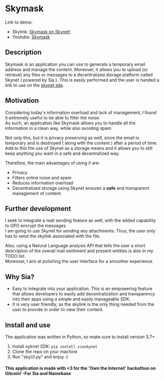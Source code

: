 # Skymask

Link to demo:
* Skylink: [Skymask on Skynet!](https://siasky.net/AABkmA-oiWNCpiZAcHIVPhPfYh2pJj5titWTK4BejXlwvw)
* Youtube: [Skymask](https://youtu.be/QeifhNZ95_U)

## Description

Skymask is an application you can use to generate a temporary email address and manage the content.
Moreover, it allows you to upload (or retrieve) any files or messages to a decentralized storage platform called Skynet ( powered by Sia ).
This is easily performed and the user is handed a link to use on the [skynet site](https://siasky.net).

## Motivation

Considering today's information overload and lack of management, I found it extremely useful to be able to filter the noise.  
As such, an application like Skymask allows you to handle all the information in a clean way, while also avoiding spam.  

Not only this, but it is privacy preserving as well, since the email is temporary and is destroyed ( along with the content ) after a period of time.  
Add to this the use of Skynet as a storage means and it allows you to still keep anything you want in a safe and decentralized way.

Therefore, the main advantages of using it are:
* Privacy
* Filters online noise and spam
* Reduces information overload
* Decentralized storage using Skynet ensures a **safe** and *transparent* management of content.

## Further development

I seek to integrate a mail sending feature as well, with the added capability to GPG encrypt the messages.  
I am going to use Skynet for sending any attachments. Thus, the user only has to send the skylink associated with the file.

Also, using a Natural Language analysis API that tells the user a short description of the overall mail sentiment and present entities is also in my TODO list.  
Moreover, I aim at polishing the user interface for a smoother experience.

## Why Sia?

* Easy to integrate into your application. This is an empowering feature that allows developers to easily add decentralization and transparency into their apps using
a simple and easily manageable SDK.
* It is very user friendly, as the skylink is the only thing needed from the user to provide in order to view their content.

## Install and use

The application was written in Python, so make sure to install version 3.7+

1. Install syknet SDK: `pip install siaskynet`
2. Clone the repo on your machine
3. Run "skyUI.py" and enjoy :)

#### This application is made with <3 for the 'Own the Internet' hackathon on Gitcoin! -For Sia and Namebase

